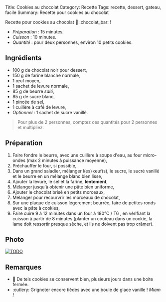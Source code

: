 Title: Cookies au chocolat
Category: Recette
Tags: recette, dessert, gateau, facile
Summary: Recette pour cookies au chocolat

Recette pour cookies au chocolat :cookie: :chocolat_bar: !

- *Préparation* : 15 minutes.
- *Cuisson* : 10 minutes.
- *Quantité* : pour deux personnes, environ 10 petits cookies.

## Ingrédients
- 100 g de chocolat noir pour dessert,
- 150 g de farine blanche normale,
- 1 œuf moyen,
- 1 sachet de levure normale,
- 85 g de beurre *salé*,
- 85 g de sucre blanc,
- 1 pincée de sel,
- 1 cuillère à café de levure,
- *Optionnel* : 1 sachet de sucre vanillé.

> Pour plus de 2 personnes, comptez ces quantités pour 2 personnes et multipliez.

## Préparation
1. Faire fondre le beurre, avec une cuillère à soupe d'eau, au four micro-ondes (max 2 minutes à puissance moyenne),
2. Préchauffer le four, si possible,
3. Dans un grand saladier, mélanger l(es) œuf(s), le sucre, le sucré vanillé et le beurre en un mélange blanc bien lisse,
4. Ajouter la levure, le sel et la farine, **lentement**,
5. Mélanger jusqu'à obtenir une pâte bien uniforme,
6. Ajouter le chocolat brisé en petits morceaux,
7. Mélanger pour recourvrir les morceaux de chocolat,
8. Sur une plaque de cuisson légèrement beurrée, faire de petites ronds avec la pâte à cookies,
9. Faire cuire 9 à 12 minutes dans un four à 180°C / T6 <i class="fa fa-thermometer-full" aria-hidden="true"></i>, en vérifiant la cuisson à partir de 8 minutes (planter un couteau dans un cookie, la lame doit ressortir presque sèche, et ils ne doivent pas trop crâmer).

## Photo
[![TODO]({filename}images/blank.png)](#)

## Remarques
- :cookie: De tels cookies se conservent bien, plusieurs jours dans une boite fermée.
- :cutlery: Grignoter encore tièdes avec une boule de glace vanille ! *Miam !*

